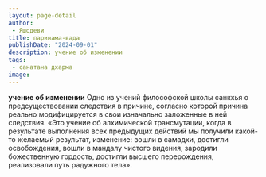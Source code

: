 ```yaml
---
layout: page-detail
author:
 - Яшодеви
title: паринама-вада
publishDate: "2024-09-01"
description: учение об изменении
tags:
 - санатана дхарма
image: 
---
```


__учение об изменении__
Одно из учений философской школы санкхья о предсуществовании следствия в причине, согласно которой причина реально модифицируется в свои изначально заложенные в ней следствия.
 «Это учение об алхимической трансмутации, когда в результате выполнения всех предыдущих действий мы получили какой-то желаемый результат, изменение: вошли в самадхи, достигли освобождения, вошли в мандалу чистого видения, зародили божественную гордость, достигли высшего перерождения, реализовали путь радужного тела».

